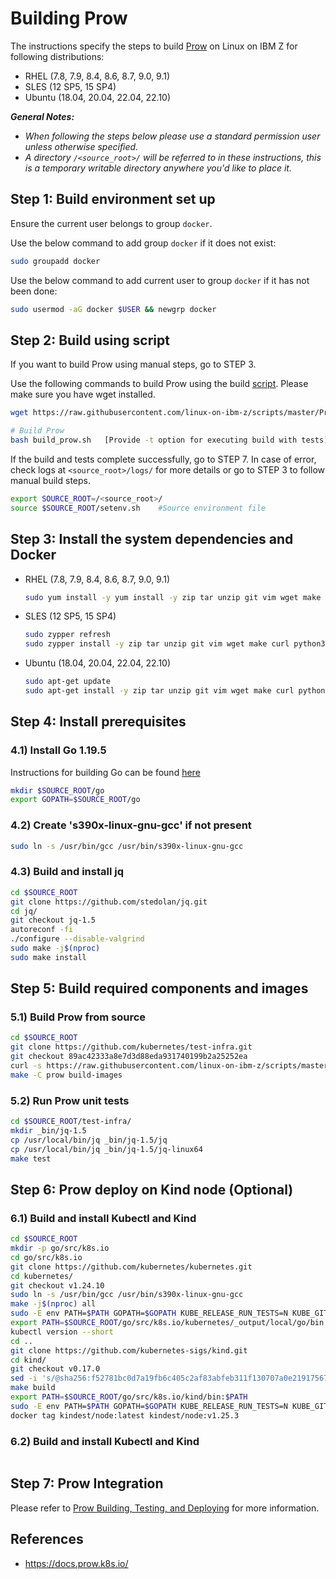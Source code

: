 # Building Prow

The instructions specify the steps to build [Prow](https://github.com/kubernetes/test-infra) on Linux on IBM Z for following distributions:

* RHEL (7.8, 7.9, 8.4, 8.6, 8.7, 9.0, 9.1)
* SLES (12 SP5, 15 SP4)
* Ubuntu (18.04, 20.04, 22.04, 22.10)

_**General Notes:**_

* _When following the steps below please use a standard permission user unless otherwise specified._
* _A directory `/<source_root>/` will be referred to in these instructions, this is a temporary writable directory anywhere you'd like to place it._

## Step 1: Build environment set up
Ensure the current user belongs to group `docker`.

Use the below command to add group `docker` if it does not exist:
  ```bash
  sudo groupadd docker
  ```
Use the below command to add current user to group `docker` if it has not been done:
  ```bash
  sudo usermod -aG docker $USER && newgrp docker
  ```

## Step 2: Build using script

If you want to build Prow using manual steps, go to STEP 3.

Use the following commands to build Prow using the build [script](https://github.com/linux-on-ibm-z/scripts/tree/master/Prow). Please make sure you have wget installed.

```bash
wget https://raw.githubusercontent.com/linux-on-ibm-z/scripts/master/Prow/master/build_prow.sh

# Build Prow
bash build_prow.sh   [Provide -t option for executing build with tests]
```

If the build and tests complete successfully, go to STEP 7. In case of error, check logs at `<source_root>/logs/` for more details or go to STEP 3 to follow manual build steps.

```bash
export SOURCE_ROOT=/<source_root>/
source $SOURCE_ROOT/setenv.sh    #Source environment file
```

## Step 3: Install the system dependencies and Docker

* RHEL (7.8, 7.9, 8.4, 8.6, 8.7, 9.0, 9.1)

  ```bash
  sudo yum install -y yum install -y zip tar unzip git vim wget make curl python38-devel gcc gcc-c++ libtool autoconf curl-devel expat-devel gettext-devel openssl-devel zlib-devel perl-CPAN perl-devel
  ```

* SLES (12 SP5, 15 SP4)

  ```bash
  sudo zypper refresh
  sudo zypper install -y zip tar unzip git vim wget make curl python3-devel gcc gcc-c++ libtool autoconf gettext-devel openssl-devel zlib-devel
  ```

* Ubuntu (18.04, 20.04, 22.04, 22.10)

  ```bash
  sudo apt-get update
  sudo apt-get install -y zip tar unzip git vim wget make curl python2.7-dev python3.8-dev gcc g++ python3-distutils libtool libtool-bin autoconf
  ```

## Step 4: Install prerequisites

### 4.1) Install Go 1.19.5

Instructions for building Go can be found [here](https://github.com/linux-on-ibm-z/docs/wiki/Building-Go)
```bash
mkdir $SOURCE_ROOT/go
export GOPATH=$SOURCE_ROOT/go
```

### 4.2) Create 's390x-linux-gnu-gcc' if not present

```bash
sudo ln -s /usr/bin/gcc /usr/bin/s390x-linux-gnu-gcc
```

### 4.3) Build and install jq

```bash
cd $SOURCE_ROOT
git clone https://github.com/stedolan/jq.git
cd jq/
git checkout jq-1.5
autoreconf -fi
./configure --disable-valgrind
sudo make -j$(nproc)
sudo make install
```

## Step 5: Build required components and images

### 5.1) Build Prow from source
  ```bash
  cd $SOURCE_ROOT
  git clone https://github.com/kubernetes/test-infra.git
  git checkout 89ac42333a8e7d3d88eda931740199b2a25252ea
  curl -s https://raw.githubusercontent.com/linux-on-ibm-z/scripts/master/Prow/master/patch/test-infra-build.patch | patch -p1
  make -C prow build-images
  ```

### 5.2) Run Prow unit tests
  ```bash
  cd $SOURCE_ROOT/test-infra/
  mkdir _bin/jq-1.5
  cp /usr/local/bin/jq _bin/jq-1.5/jq
  cp /usr/local/bin/jq _bin/jq-1.5/jq-linux64
  make test
  ```

## Step 6: Prow deploy on Kind node (Optional)

### 6.1) Build and install Kubectl and Kind

```bash
cd $SOURCE_ROOT
mkdir -p go/src/k8s.io
cd go/src/k8s.io
git clone https://github.com/kubernetes/kubernetes.git
cd kubernetes/
git checkout v1.24.10
sudo ln -s /usr/bin/gcc /usr/bin/s390x-linux-gnu-gcc
make -j$(nproc) all
sudo -E env PATH=$PATH GOPATH=$GOPATH KUBE_RELEASE_RUN_TESTS=N KUBE_GIT_VERSION=$(git --version | awk '{print $3}')  KUBE_BUILD_PLATFORMS=linux/s390x build/release.sh
export PATH=$SOURCE_ROOT/go/src/k8s.io/kubernetes/_output/local/go/bin:$PATH
kubectl version --short
cd ..
git clone https://github.com/kubernetes-sigs/kind.git
cd kind/
git checkout v0.17.0
sed -i 's/@sha256:f52781bc0d7a19fb6c405c2af83abfeb311f130707a0e219175677e366cc45d1//g' pkg/apis/config/defaults/image.go
make build
export PATH=$SOURCE_ROOT/go/src/k8s.io/kind/bin:$PATH
sudo -E env PATH=$PATH GOPATH=$GOPATH KUBE_RELEASE_RUN_TESTS=N KUBE_GIT_VERSION=$(git --version | awk '{print $3}') KUBE_BUILD_PLATFORMS=linux/s390x kind build node-image
docker tag kindest/node:latest kindest/node:v1.25.3
```

### 6.2) Build and install Kubectl and Kind

```bash
```

## Step 7: Prow Integration

Please refer to [Prow Building, Testing, and Deploying](https://docs.prow.k8s.io/docs/getting-started-develop/#building-testing-and-deploying) for more information.

## References

- https://docs.prow.k8s.io/
